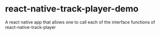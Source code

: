 # react-native-track-player-demo
A react native app that allows one to call each of the interface functions of react-native-track-player
